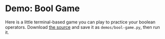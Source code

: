 # Demo: Bool Game

Here is a little terminal-based game you can play to practice your boolean operators.
Download [the source](/demos/bool-game.py) and save it as `demos/bool-game.py`, then run it.

